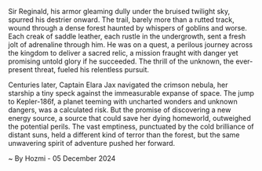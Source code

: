 
Sir Reginald, his armor gleaming dully under the bruised twilight sky, spurred his destrier onward.  The trail, barely more than a rutted track, wound through a dense forest haunted by whispers of goblins and worse.  Each creak of saddle leather, each rustle in the undergrowth, sent a fresh jolt of adrenaline through him. He was on a quest, a perilous journey across the kingdom to deliver a sacred relic, a mission fraught with danger yet promising untold glory if he succeeded.  The thrill of the unknown, the ever-present threat, fueled his relentless pursuit.

Centuries later, Captain Elara Jax navigated the crimson nebula, her starship a tiny speck against the immeasurable expanse of space.  The jump to Kepler-186f, a planet teeming with uncharted wonders and unknown dangers, was a calculated risk.  But the promise of discovering a new energy source, a source that could save her dying homeworld, outweighed the potential perils.  The vast emptiness, punctuated by the cold brilliance of distant suns, held a different kind of terror than the forest, but the same unwavering spirit of adventure pushed her forward.

~ By Hozmi - 05 December 2024
